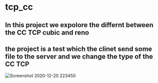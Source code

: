 # tcp_cc

## In this project we expolore the differnt between the CC TCP cubic and reno 
## the project is a test which the clinet send some file to the server and we change the type of the CC TCP 

![Screenshot 2020-12-20 223450](https://user-images.githubusercontent.com/73063199/102723827-9baa4900-4313-11eb-9af0-c8a4e08ce49a.png)
